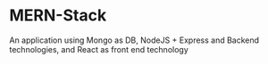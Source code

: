 # MERN-Stack
An application using Mongo as DB, NodeJS + Express and Backend technologies, and React as front end technology
